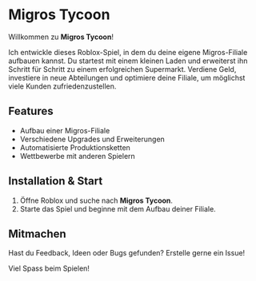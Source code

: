 # Migros Tycoon

Willkommen zu **Migros Tycoon**!

Ich entwickle dieses Roblox-Spiel, in dem du deine eigene Migros-Filiale aufbauen kannst.
Du startest mit einem kleinen Laden und erweiterst ihn Schritt für Schritt zu einem erfolgreichen Supermarkt.
Verdiene Geld, investiere in neue Abteilungen und optimiere deine Filiale, um möglichst viele Kunden zufriedenzustellen.

## Features

- Aufbau einer Migros-Filiale
- Verschiedene Upgrades und Erweiterungen
- Automatisierte Produktionsketten
- Wettbewerbe mit anderen Spielern

## Installation & Start

1. Öffne Roblox und suche nach **Migros Tycoon**.
2. Starte das Spiel und beginne mit dem Aufbau deiner Filiale.

## Mitmachen

Hast du Feedback, Ideen oder Bugs gefunden? Erstelle gerne ein Issue!

Viel Spass beim Spielen!
